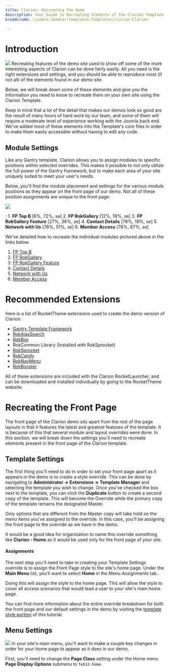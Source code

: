 ```yaml
---
title: Clarion: Recreating the Demo
description: Your Guide to Recreating Elements of the Clarion Template for Joomla
breadcrumb: /joomla:Joomla/!templates:Templates/clarion:Clarion

---
```


Introduction
=====
![][clarion2]
Recreating features of the demo site used to show off some of the more interesting aspects of Clarion can be done fairly easily. All you need is the right extensions and settings, and you should be able to reproduce most (if not all) of the elements found in our demo site. 

Below, we will break down some of these elements and give you the information you need to know to recreate them on your own site using the Clarion Template.

Keep in mind that a lot of the detail that makes our demos look so good are the result of many hours of hard work by our team, and some of them will require a moderate level of experience working with the Joomla back end. We've added most of these elements into the Template's core files in order to make them easily accessible without having to edit any code.

Module Settings
-----
Like any Gantry template, Clarion allows you to assign modules to specific positions within selected overrides. This makes it possible to not only utilize the full power of the Gantry framework, but to make each area of your site uniquely suited to meet your user's needs.

Below, you'll find the module placement and settings for the various module positions as they appear on the front page of our demo. Not all of these position assignments are unique to the front page.

![][clarion]

:   1. **FP Top B**  [6%, 72%, se]
    2. **FP RokGallery**  [12%, 19%, se]
    3. **FP RokGallery Feature**  [27%, 36%, se]
    4. **Contact Details**  [78%, 19%, se]
    5. **Network with Us**  [78%, 51%, se]
    6. **Member Access**  [78%, 67%, se]

We've detailed how to recreate the individual modules pictured above in the links below.

1. [FP Top B][module1]
2. [FP RokGallery][module2]
3. [FP RokGallery Feature][module3]
4. [Contact Details][module4]
5. [Network with Us][module5]
6. [Member Access][module6]

Recommended Extensions
=====
Here is a list of RocketTheme extensions used to create the demo version of Clarion:

* [Gantry Template Framework][gantry]
* [RokAjaxSearch][rokajaxsearch]
* [RokBox][rokbox]
* RokCommon Library (Installed with RokSprocket)
* [RokSprocket][roksprocket]
* [RokCandy][rokcandy]
* [RokNavMenu][roknavmenu]
* [RokBooster][rokbooster]

All of these extensions are included with the Clarion RocketLauncher, and can be downloaded and installed individually by going to the RocketTheme website.

Recreating the Front Page
=====
The front page of the Clarion demo sits apart from the rest of the page layouts in that it features the latest and greatest features of the template. It is because of this that several module and layout overrides were done. In this section, we will break down the settings you'll need to recreate elements present in the front page of the Clarion template.

Template Settings
-----
The first thing you'll need to do in order to set your front page apart as it appears in the demo is to create a style override. This can be done by navigating to **Administrator -> Extensions -> Template Manager** and selecting the template you wish to change.  Once you've checked the box next to the template, you can click the **Duplicate** button to create a second copy of the template. This will become the Override while the primary copy of the template remains the designated Master.

Only options that are different from the Master copy will take hold on the menu items you've assigned to the override. In this case, you'll be assigning the front page to the override as we have in the demo.

It would be a good idea for organization to name this override something like **Clarion - Home** as it would be used only for the front page of your site.

#### Assignments
The next step you'll need to take in creating your Template Settings override is to assign the Front Page style to the site's home page. Under the **Main Menu** list, you'll want to select **Home** in the Menu Assignments tab..

Doing this will assign the style to the home page. This will allow the style to cover all access scenarios that would lead a user to your site's main home page.

You can find more information about the entire override breakdown for both the front page and our default settings in the demo by visiting the [template style portion][demooverride] of this tutorial.

Menu Settings
-----
![][mainmenu]
In your site's main menu, you'll want to make a couple key changes in order for your home page to appear as it does in our demo.

First, you'll need to change the **Page Class** setting under the Home menu **Page Display Options** submenu to `feb12-home`.

[gantry]: http://gantry-framework.org/download
[rokajaxsearch]: http://www.rockettheme.com/extensions-joomla/rokajaxsearch
[rokbox]: http://www.rockettheme.com/extensions-joomla/rokbox
[roksprocket]: http://www.rockettheme.com/extensions-joomla/roksprocket
[clarion]: assets/clarion.jpeg
[clarion2]: assets/clarion2.jpeg
[demooverride]: demo_override.md
[roknavmenu]: http://www.rockettheme.com/extensions-joomla/roknavmenu
[rokbooster]: http://www.rockettheme.com/extensions-joomla/rokbooster
[rokcandy]: http://www.rockettheme.com/extensions-joomla/rokcandy
[module1]: demo_module_1.md
[module2]: demo_module_2.md
[module3]: demo_module_3.md
[module4]: demo_module_4.md
[module5]: demo_module_5.md
[module6]: demo_module_6.md
[module7]: demo_module_7.md
[module8]: demo_module_8.md
[module9]: demo_module_9.md
[module10]: demo_module_10.md
[module11]: demo_module_11.md
[module12]: demo_module_12.md
[module13]: demo_module_13.md
[module14]: demo_module_14.md
[module15]: demo_module_15.md
[mainmenu]: assets/menu_1.jpg
[icons]: http://fortawesome.github.io/Font-Awesome/icons/
[article]: assets/article.jpg